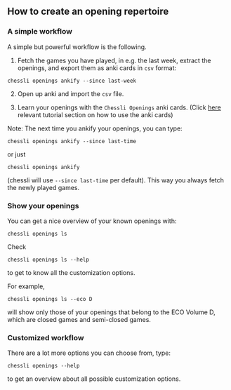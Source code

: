 ## How to create an opening repertoire

### A simple workflow

A simple but powerful workflow is the following.

1. Fetch the games you have played, in e.g. the last week, extract the openings, and export them as anki cards in `csv` format:
```console
chessli openings ankify --since last-week
```

2. Open up anki and import the `csv` file.

3. Learn your openings with the `Chessli Openings` anki cards.
(Click [here](how_to_use_chesslis_anki_cards.md) relevant tutorial section on how to use the anki cards)

Note: The next time you ankify your openings, you can type:

```console
chessli openings ankify --since last-time
```
or just
```console
chessli openings ankify
```
(chessli will use `--since last-time` per default).
This way you always fetch the newly played games.

### Show your openings

You can get a nice overview of your known openings with:
```console
chessli openings ls
```

Check
```console
chessli openings ls --help
```
to get to know all the customization options.

For example,
```console
chessli openings ls --eco D
```
will show only those of your openings that belong to the ECO Volume D, which are  closed games and semi-closed games.


### Customized workflow

There are a lot more options you can choose from, type:
```console
chessli openings --help
```
to get an overview about all possible customization options.
